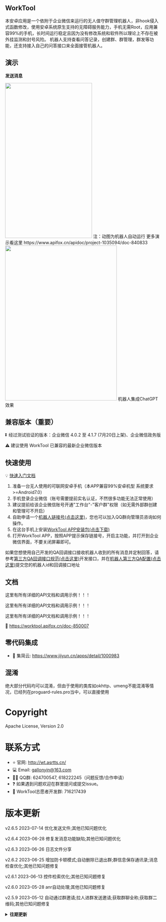 ## WorkTool

本安卓应用是一个依附于企业微信来运行的无人值守群管理机器人，非hook侵入式函数修改，使用安卓系统原生支持的无障碍服务能力，手机无需Root，应用兼容99%的手机，长时间运行稳定且因为没有修改系统和软件所以理论上不存在被外挂监测和封号风险。
机器人支持查看问答记录，创建群、群管理，群发等功能，还支持接入自己的问答接口来全面接管机器人。

## 演示

**发送消息**

<img src="https://github.com/gallonyin/worktool/blob/master/images/send_message.gif"  height="500" width="280">
注：动图为机器人自动运行
更多演示看这里
https://www.apifox.cn/apidoc/project-1035094/doc-840833


<img src="https://github.com/gallonyin/worktool/blob/master/images/chatgpt.png"  height="500" width="360">
机器人集成ChatGPT效果


## 兼容版本（重要）

⏬ 经过测试验证的版本：企业微信 4.0.2 至 4.1.7 (7月20日上架)、企业微信政务版

⚠️ 建议使用 WorkTool 已兼容的最新企业微信版本

## 快速使用

💡 [快速入门文档](https://worktool.apifox.cn/)

1. 准备一台无人使用的可联网安卓手机（本APP兼容99%安卓机型 系统要求>=Android7.0）
2. 手机登录企业微信（账号需要提前实名认证，不然很多功能无法正常使用）
3. 建议提前给该企业微信账号开通"工作台"-"客户群"权限（如无需外部群创建和管理可不开启）
4. 自助申请一个[机器人链接号(点击这里)](https://wt.asrtts.cn/regist.html)，您也可以加入QQ群向管理员咨询如何操作。
5. 在这台手机上安装[WorkTool APP安装包(点击下载)](https://cdn.asrtts.cn/uploads/worktool/apk/worktool-latest.apk)
6. 打开WorkTool APP，按照APP提示保存链接号，开启主功能，并打开到企业微信界面，不要关闭屏幕即可。

如果您想使用自己开发的QA回调接口接收机器人收到的所有消息并定制回答，请参考[第三方QA回调接口规范(点击这里)](https://www.apifox.cn/apidoc/project-1035094/doc-861677)开发接口，并在[机器人第三方QA配置(点击这里)](https://www.apifox.cn/apidoc/project-1035094/api-22587884)提交您的机器人id和回调接口地址

## 文档

这里有所有详细的API文档和调用示例！！！

这里有所有详细的API文档和调用示例！！！

这里有所有详细的API文档和调用示例！！！

📝 https://worktool.apifox.cn/doc-850007

## 零代码集成

- 🤗 集简云: https://www.jijyun.cn/apps/detail/1000983

## 混淆

绝大部分代码均可以混淆，但由于使用的类库如okhttp、umeng不能混淆等情况，已经列在proguard-rules.pro当中，可以直接使用

#  Copyright

Apache License, Version 2.0

#  联系方式

- ⭐️ 官网: http://wt.asrtts.cn/
- 💻 Email: gallonyin@163.com
- 👍🏻 QQ群: 624700547, 618222245（问题反馈/合作申请）
- ❓ 如果遇到问题欢迎在群里提问或提交issue。
- 🤗 WorkTool志愿者开发群: 716217439

# 版本更新

v2.6.5 2023-07-14 优化发送文件;其他已知问题优化

v2.6.4 2023-06-28 修复发消息功能缺陷;其他已知问题优化

v2.6.3 2023-06-26 日志文件分享

v2.6.2 2023-06-25 增加防卡顿模式;自动删除已退出群;群信息保存通讯录;消息检查优化;其他已知问题修复

v2.6.1 2023-06-13 控件检索优化;其他已知问题修复

v2.6.0 2023-05-28 anr自动处理;其他已知问题修复

v2.5.9 2023-05-12 自动通过群邀请;拉人进群发送邀请;获取群聊全称;获取群二维码;其他已知问题修复

<details>
<summary><b>往期更新</b></summary>

v2.5.8 2023-04-06 优化消息一致性检查;执行异常自动重试;兼容性更新;其他已知问题修复

v2.5.7 2023-03-15 自动通过群邀请;优化消息识别;异常环境监测;其他已知问题修复

v2.5.6 2023-02-06 兼容主流模拟器;其他已知缺陷修复

v2.5.5 2023-02-02 文件发送优化;新消息增强校验;其他已知缺陷修复

v2.5.4 2023-01-28 文件发送优化;消息列表识别优化;切换企业;其他已知缺陷修复

v2.5.3 2023-01-11 群模板兼容新版;消息类型识别优化;其他已知缺陷修复

v2.5.2 2023-01-05 返回首页缺陷修复

v2.5.1 2023-01-04 优化返回首页和回复速度;支持群二维码回调;其他已知缺陷修复

v2.4.2 2022-12-14 优化at;优化通过好友请求;其他已知缺陷修复

v2.4.1 2022-12-9 集成悬浮窗启停功能;房间检索优化;界面更新;其他已知缺陷修复

v2.4.0 2022-11-23 修改用户备注;添加待办;重要宕机缺陷修复

v2.3.3 2022-10-28 解散群;改群模板;其他已知问题优化

v2.3.1 2022-10-25 优化推送文件;特殊符号兼容;交互提示;其他已知问题修复

v2.3.0 2022-10-17 支持at多人;支持推送任意文件;支持群备注修改;交互提示优化;其他已知问题修复

v2.2.6 2022-09-16 优化搜索

v2.2.5 2022-09-15 主动加好友可改附言;移除[自动回复]前缀;群内回复@提醒;搜索更加精准;学校类企业兼容

v2.2.3 2022-08-26 兼容主动添加好友;文本匹配优化;其他已知问题优化

v2.2.1 2022-08-25 多控件类型兼容;兼容多版本系统;其他已知问题修复

v2.1.2 2022-08-18 多控件类型兼容;兼容多版本系统

v2.1 2022-08-17 真@提醒;获取未读消息优化;其他已知问题修复

v2.0 2022-08-11 全面兼容企业微信最新版本(4.0.12)和政务微信;控件搜索优化;已知问题修复

v1.3 2022-08-02 被动添加好友优化

v1.2 2022-07-11 内部群已读数过滤;避免群名重复创建;可回调获取群二维码;其他稳定性优化

v1.1 2022-06-20 大幅度提高系统稳定性和响应速度

v1.0 2022-05-27 首次可用版本更新
</details>
